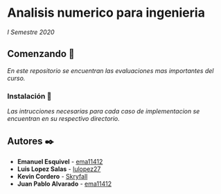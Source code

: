 # Analisis numerico para ingenieria

_I Semestre 2020_

## Comenzando 🚀

_En este repositorio se encuentran las evaluaciones mas importantes del curso._



### Instalación 🔧

_Las intrucciones necesarias para cada caso de implementacion se encuentran en su respectivo directorio._


## Autores ✒️

* **Emanuel Esquivel** - [ema11412](https://github.com/ema11412)
* **Luis Lopez Salas** -      [lulopez27](https://github.com/lulopez27)
* **Kevin Cordero** - [Skryfall](https://github.com/Skryfall)
* **Juan Pablo Alvarado** - [ema11412](https://github.com/juan230500)